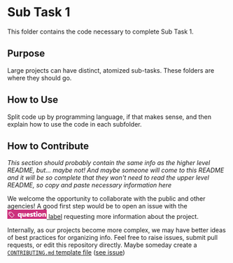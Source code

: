 # Sub Task 1
This folder contains the code necessary to complete Sub Task 1.

## Purpose
Large projects can have distinct, atomized sub-tasks. These folders are where they should go.

## How to Use
Split code up by programming language, if that makes sense, and then explain how to use the code in each subfolder.

## How to Contribute
*This section should probably contain the same info as the higher level README, but... maybe not! And maybe someone will come to this README and it will be so complete that they won't need to read the upper level README, so copy and paste necessary information here* 

We welcome the opportunity to collaborate with the public and other agencies! A good first step would be to open an issue with the [![question](img/question_label.PNG) label](https://github.com/CityofToronto/bdit_template/labels/question) requesting more information about the project. 

Internally, as our projects become more complex, we may have better ideas of best practices for organizing info. Feel free to raise issues, submit pull requests, or edit this repository directly. Maybe someday create a [`CONTRIBUTING.md` template file](https://help.github.com/articles/setting-guidelines-for-repository-contributors/) ([see issue](https://github.com/CityofToronto/bdit_template/issues/2))